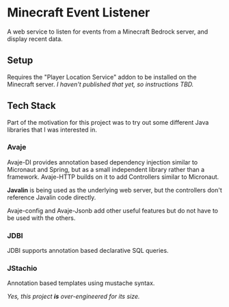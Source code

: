# Minecraft Event Listener

A web service to listen for events from a Minecraft Bedrock server, and display recent data.

## Setup

Requires the "Player Location Service" addon to be installed on the Minecraft server. 
_I haven't published that yet, so instructions TBD._

## Tech Stack

Part of the motivation for this project was to try out some different Java libraries that I was interested in.

### Avaje
Avaje-DI provides annotation based dependency injection similar to Micronaut and Spring, but as a small independent library rather than a framework. 
Avaje-HTTP builds on it to add Controllers similar to Micronaut.

**Javalin** is being used as the underlying web server, but the controllers don't reference Javalin code directly.

Avaje-config and Avaje-Jsonb add other useful features but do not have to be used with the others.

### JDBI
JDBI supports annotation based declarative SQL queries.

### JStachio

Annotation based templates using mustache syntax.

_Yes, this project **is** over-engineered for its size._